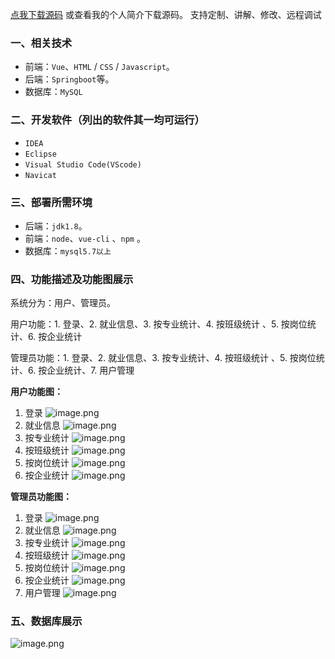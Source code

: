 [点我下载源码](https://www.oneprosol.com/detail/5506dac431874679bb53a28178bc3222)
或查看我的个人简介下载源码。
支持定制、讲解、修改、远程调试
### 一、相关技术
- 前端：`Vue`、`HTML` / `CSS` / `Javascript`。
- 后端：`Springboot`等。
- 数据库：`MySQL`

### 二、开发软件（列出的软件其一均可运行）
- `IDEA`
- `Eclipse`
- `Visual Studio Code(VScode)`
- `Navicat`
### 三、部署所需环境

- 后端：`jdk1.8`。
- 前端：`node`、`vue-cli` 、`npm`  。
- 数据库：`mysql5.7以上`

### 四、功能描述及功能图展示
系统分为：用户、管理员。

用户功能：1. 登录、2. 就业信息、3. 按专业统计、4. 按班级统计 、5. 按岗位统计、6. 按企业统计

管理员功能：1. 登录、2. 就业信息、3. 按专业统计、4. 按班级统计 、5. 按岗位统计、6. 按企业统计、7. 用户管理

**用户功能图：**

1. 登录
![image.png](https://pic.picprosol.com/user_upload/47a0c8c315464e69858d8da56b2d15ba/2025-01-09%2016:58:22_image.png)
2. 就业信息
![image.png](https://pic.picprosol.com/user_upload/47a0c8c315464e69858d8da56b2d15ba/2025-01-09%2016:57:02_image.png)
3. 按专业统计
![image.png](https://pic.picprosol.com/user_upload/47a0c8c315464e69858d8da56b2d15ba/2025-01-09%2016:57:08_image.png)
4. 按班级统计 
![image.png](https://pic.picprosol.com/user_upload/47a0c8c315464e69858d8da56b2d15ba/2025-01-09%2016:57:13_image.png)
5. 按岗位统计
![image.png](https://pic.picprosol.com/user_upload/47a0c8c315464e69858d8da56b2d15ba/2025-01-09%2016:57:17_image.png)
6. 按企业统计
![image.png](https://pic.picprosol.com/user_upload/47a0c8c315464e69858d8da56b2d15ba/2025-01-09%2016:57:22_image.png)

**管理员功能图：**

1. 登录
![image.png](https://pic.picprosol.com/user_upload/47a0c8c315464e69858d8da56b2d15ba/2025-01-09%2016:58:22_image.png)
2. 就业信息
![image.png](https://pic.picprosol.com/user_upload/47a0c8c315464e69858d8da56b2d15ba/2025-01-09%2016:57:42_image.png)
3. 按专业统计
![image.png](https://pic.picprosol.com/user_upload/47a0c8c315464e69858d8da56b2d15ba/2025-01-09%2016:57:48_image.png)
4. 按班级统计 
![image.png](https://pic.picprosol.com/user_upload/47a0c8c315464e69858d8da56b2d15ba/2025-01-09%2016:57:55_image.png)
5. 按岗位统计
![image.png](https://pic.picprosol.com/user_upload/47a0c8c315464e69858d8da56b2d15ba/2025-01-09%2016:58:00_image.png)
6. 按企业统计
![image.png](https://pic.picprosol.com/user_upload/47a0c8c315464e69858d8da56b2d15ba/2025-01-09%2016:58:04_image.png)
7. 用户管理
![image.png](https://pic.picprosol.com/user_upload/47a0c8c315464e69858d8da56b2d15ba/2025-01-09%2016:58:12_image.png)

### 五、数据库展示
![image.png](https://pic.picprosol.com/user_upload/47a0c8c315464e69858d8da56b2d15ba/2025-01-09%2017:00:00_image.png)

